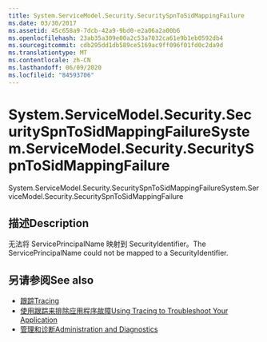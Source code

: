 ```yaml
---
title: System.ServiceModel.Security.SecuritySpnToSidMappingFailure
ms.date: 03/30/2017
ms.assetid: 45c658a9-7dcb-42a9-9bd0-e2a06a2a00b6
ms.openlocfilehash: 23ab35a309e00a2c53a7032ca61e9b1eb0592db4
ms.sourcegitcommit: cdb295dd1db589ce5169ac9ff096f01fd0c2da9d
ms.translationtype: MT
ms.contentlocale: zh-CN
ms.lasthandoff: 06/09/2020
ms.locfileid: "84593706"
---
```

# <a name="systemservicemodelsecuritysecurityspntosidmappingfailure"></a><span data-ttu-id="adcd6-102">System.ServiceModel.Security.SecuritySpnToSidMappingFailure</span><span class="sxs-lookup"><span data-stu-id="adcd6-102">System.ServiceModel.Security.SecuritySpnToSidMappingFailure</span></span>
<span data-ttu-id="adcd6-103">System.ServiceModel.Security.SecuritySpnToSidMappingFailure</span><span class="sxs-lookup"><span data-stu-id="adcd6-103">System.ServiceModel.Security.SecuritySpnToSidMappingFailure</span></span>  
  
## <a name="description"></a><span data-ttu-id="adcd6-104">描述</span><span class="sxs-lookup"><span data-stu-id="adcd6-104">Description</span></span>  
 <span data-ttu-id="adcd6-105">无法将 ServicePrincipalName 映射到 SecurityIdentifier。</span><span class="sxs-lookup"><span data-stu-id="adcd6-105">The ServicePrincipalName could not be mapped to a SecurityIdentifier.</span></span>  
  
## <a name="see-also"></a><span data-ttu-id="adcd6-106">另请参阅</span><span class="sxs-lookup"><span data-stu-id="adcd6-106">See also</span></span>

- [<span data-ttu-id="adcd6-107">跟踪</span><span class="sxs-lookup"><span data-stu-id="adcd6-107">Tracing</span></span>](index.md)
- [<span data-ttu-id="adcd6-108">使用跟踪来排除应用程序故障</span><span class="sxs-lookup"><span data-stu-id="adcd6-108">Using Tracing to Troubleshoot Your Application</span></span>](using-tracing-to-troubleshoot-your-application.md)
- [<span data-ttu-id="adcd6-109">管理和诊断</span><span class="sxs-lookup"><span data-stu-id="adcd6-109">Administration and Diagnostics</span></span>](../index.md)
